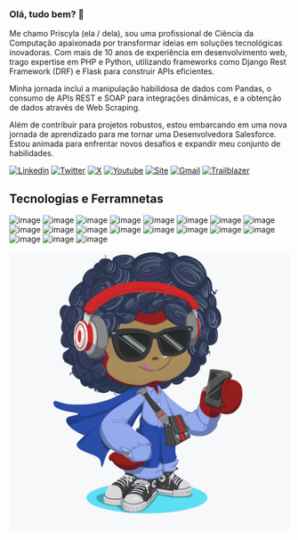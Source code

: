 ###  Olá, tudo bem? 👋

Me chamo Priscyla (ela / dela), sou uma profissional de Ciência da Computação apaixonada por transformar ideias em soluções tecnológicas inovadoras. Com mais de 10 anos de experiência em desenvolvimento web, trago expertise em PHP e Python, utilizando frameworks como Django Rest Framework (DRF) e Flask para construir APIs eficientes.

Minha jornada inclui a manipulação habilidosa de dados com Pandas, o consumo de APIs REST e SOAP para integrações dinâmicas, e a obtenção de dados através de Web Scraping.

Além de contribuir para projetos robustos, estou embarcando em uma nova jornada de aprendizado para me tornar uma Desenvolvedora Salesforce. Estou animada para enfrentar novos desafios e expandir meu conjunto de habilidades.


[![Linkedin](https://img.shields.io/badge/LinkedIn-0077B5?style=for-the-badge&logo=linkedin&logoColor=white)](https://www.linkedin.com/in/priscylacsantos)
[![Twitter](https://img.shields.io/badge/Twitter-1DA1F2?style=for-the-badge&logo=twitter&logoColor=white)](https://twitter.com/PriscylaCSantos)
[![X](https://img.shields.io/badge/X-000000?style=for-the-badge&logo=x&logoColor=white)](https://twitter.com/PriscylaCSantos)
[![Youtube](https://img.shields.io/badge/YouTube-FF0000?style=for-the-badge&logo=youtube&logoColor=white)](https://www.youtube.com/channel/UCVuVp8Sv76CrsDgTgiMsEYA/playlists?view_as=subscriber)
[![Site](https://img.shields.io/badge/website-000000?style=for-the-badge&logo=About.me&logoColor=white)](http://priscylasantos.github.io/)
[![Gmail](https://img.shields.io/badge/Gmail-D14836?style=for-the-badge&logo=gmail&logoColor=white)](mailto:santospriscyla@gmail.com)
[![Trailblazer](https://img.shields.io/badge/Salesforce-00A1E0?style=for-the-badge&logo=trailblazer&logoColor=white)](https://www.salesforce.com/trailblazer/priscylacsantos)

## Tecnologias e Ferramnetas

![image](https://img.shields.io/badge/Amazon_AWS-FF9900?style=for-the-badge&logo=amazonaws&logoColor=white)
![image](	https://img.shields.io/badge/MySQL-005C84?style=for-the-badge&logo=mysql&logoColor=white)
![image](	https://img.shields.io/badge/PostgreSQL-316192?style=for-the-badge&logo=postgresql&logoColor=white)
![image](https://img.shields.io/badge/Django-092E20?style=for-the-badge&logo=django&logoColor=green)
![image](https://img.shields.io/badge/django%20rest-ff1709?style=for-the-badge&logo=django&logoColor=white)
![image](https://img.shields.io/badge/Flask-000000?style=for-the-badge&logo=flask&logoColor=white)
![image](https://img.shields.io/badge/PyCharm-000000.svg?&style=for-the-badge&logo=PyCharm&logoColor=white)
![image](https://img.shields.io/badge/VSCode-0078D4?style=for-the-badge&logo=visual%20studio%20code&logoColor=white)
![image](	https://img.shields.io/badge/json-5E5C5C?style=for-the-badge&logo=json&logoColor=white)
![image](	https://img.shields.io/badge/Pandas-2C2D72?style=for-the-badge&logo=pandas&logoColor=white)
![image](https://img.shields.io/badge/PHP-777BB4?style=for-the-badge&logo=php&logoColor=white)
![image](https://img.shields.io/badge/Plotly-239120?style=for-the-badge&logo=plotly&logoColor=white)
![image](https://img.shields.io/badge/Python-FFD43B?style=for-the-badge&logo=python&logoColor=blue)
![image](https://img.shields.io/badge/Linux-FCC624?style=for-the-badge&logo=linux&logoColor=black)
![image](https://img.shields.io/badge/Ubuntu-E95420?style=for-the-badge&logo=ubuntu&logoColor=white)
![image](https://img.shields.io/badge/GIT-E44C30?style=for-the-badge&logo=git&logoColor=white)
![image](https://img.shields.io/badge/Jira-0052CC?style=for-the-badge&logo=Jira&logoColor=white)
![image](https://img.shields.io/badge/Salesforce-00A1E0?style=for-the-badge&logo=Salesforce&logoColor=white)
![image](https://github-profile-summary-cards.vercel.app/api/cards/profile-details?username=PriscylaSantos&theme=default)


![Meu Octocat](https://github.com/PriscylaSantos/PriscylaSantos/blob/master/priscyla_octocat.png)
